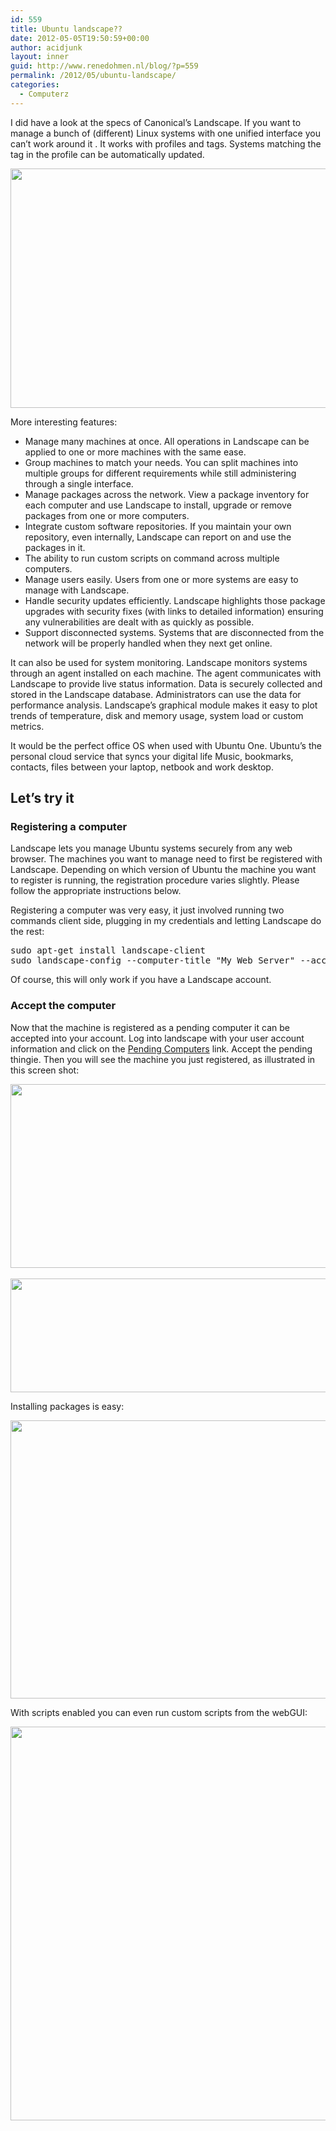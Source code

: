```yaml
---
id: 559
title: Ubuntu landscape??
date: 2012-05-05T19:50:59+00:00
author: acidjunk
layout: inner
guid: http://www.renedohmen.nl/blog/?p=559
permalink: /2012/05/ubuntu-landscape/
categories:
  - Computerz
---
```

I did have a look at the specs of Canonical&#8217;s Landscape. If you want to manage a bunch of (different) Linux systems with one unified interface you can&#8217;t work around it . It works with profiles and tags. Systems matching the tag in the profile can be automatically updated.

[<img class="alignnone size-full wp-image-571" title="C3.2.2_03_manageinfo_medium" src="http://www.renedohmen.nl/blog/wp-content/uploads/2012/05/C3.2.2_03_manageinfo_medium.png" alt="" width="525" height="383" />](http://www.renedohmen.nl/blog/wp-content/uploads/2012/05/C3.2.2_03_manageinfo_medium.png)

More interesting features:

  * Manage many machines at once. All operations in Landscape can be applied to one or more machines with the same ease.
  * Group machines to match your needs. You can split machines into multiple groups for different requirements while still administering through a single interface.
  * Manage packages across the network. View a package inventory for each computer and use Landscape to install, upgrade or remove packages from one or more computers.
  * Integrate custom software repositories. If you maintain your own repository, even internally, Landscape can report on and use the packages in it.
  * The ability to run custom scripts on command across multiple computers.
  * Manage users easily. Users from one or more systems are easy to manage with Landscape.
  * Handle security updates efficiently. Landscape highlights those package upgrades with security fixes (with links to detailed information) ensuring any vulnerabilities are dealt with as quickly as possible.
  * Support disconnected systems. Systems that are disconnected from the network will be properly handled when they next get online.

It can also be used for system monitoring. Landscape monitors systems through an agent installed on each machine. The agent communicates with Landscape to provide live status information. Data is securely collected and stored in the Landscape database. Administrators can use the data for performance analysis. Landscape&#8217;s graphical module makes it easy to plot trends of temperature, disk and memory usage, system load or custom metrics.



It would be the perfect office OS when used with Ubuntu One. Ubuntu&#8217;s the personal cloud service that syncs your digital life Music, bookmarks, contacts, files between your laptop, netbook and work desktop.

## Let&#8217;s try it

### Registering a computer

Landscape lets you manage Ubuntu systems securely from any web browser. The machines you want to manage need to first be registered with Landscape. Depending on which version of Ubuntu the machine you want to register is running, the registration procedure varies slightly. Please follow the appropriate instructions below.

Registering a computer was very easy, it just involved running two commands client side, plugging in my credentials and letting Landscape do the rest:

<pre>sudo apt-get install landscape-client
sudo landscape-config --computer-title "My Web Server" --account-name youraccountname</pre>

Of course, this will only work if you have a Landscape account.

### Accept the computer

Now that the machine is registered as a pending computer it can be accepted into your account. Log into landscape with your user account information and click on the [Pending Computers](https://landscape.canonical.com/account/qiosq/pending-computers) link. Accept the pending thingie. Then you will see the machine you just registered, as illustrated in this screen shot:

[<img class="alignnone size-full wp-image-578" title="Schermafbeelding 2012-05-05 om 21.35.17" src="http://www.renedohmen.nl/blog/wp-content/uploads/2012/05/Schermafbeelding-2012-05-05-om-21.35.17.png" alt="" width="507" height="294" />](http://www.renedohmen.nl/blog/wp-content/uploads/2012/05/Schermafbeelding-2012-05-05-om-21.35.17.png) [<img class="alignnone size-full wp-image-577" title="Schermafbeelding 2012-05-05 om 21.35.45" src="http://www.renedohmen.nl/blog/wp-content/uploads/2012/05/Schermafbeelding-2012-05-05-om-21.35.45.png" alt="" width="524" height="182" srcset="http://www.renedohmen.nl/blog/wp-content/uploads/2012/05/Schermafbeelding-2012-05-05-om-21.35.45-300x104.png 300w, http://www.renedohmen.nl/blog/wp-content/uploads/2012/05/Schermafbeelding-2012-05-05-om-21.35.45.png 524w" sizes="(max-width: 524px) 100vw, 524px" />](http://www.renedohmen.nl/blog/wp-content/uploads/2012/05/Schermafbeelding-2012-05-05-om-21.35.45.png)

Installing packages is easy:

[<img class="alignnone size-full wp-image-576" title="Schermafbeelding 2012-05-05 om 21.24.51" src="http://www.renedohmen.nl/blog/wp-content/uploads/2012/05/Schermafbeelding-2012-05-05-om-21.24.51.png" alt="" width="624" height="445" />](http://www.renedohmen.nl/blog/wp-content/uploads/2012/05/Schermafbeelding-2012-05-05-om-21.24.51.png)

With scripts enabled you can even run custom scripts from the webGUI:

[<img class="alignnone size-full wp-image-575" title="Schermafbeelding 2012-05-05 om 21.20.46" src="http://www.renedohmen.nl/blog/wp-content/uploads/2012/05/Schermafbeelding-2012-05-05-om-21.20.46.png" alt="" width="646" height="630" srcset="http://www.renedohmen.nl/blog/wp-content/uploads/2012/05/Schermafbeelding-2012-05-05-om-21.20.46-300x292.png 300w, http://www.renedohmen.nl/blog/wp-content/uploads/2012/05/Schermafbeelding-2012-05-05-om-21.20.46.png 646w" sizes="(max-width: 646px) 100vw, 646px" />](http://www.renedohmen.nl/blog/wp-content/uploads/2012/05/Schermafbeelding-2012-05-05-om-21.20.46.png)

&nbsp;

&nbsp;